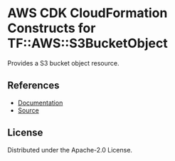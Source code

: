 # AWS CDK CloudFormation Constructs for TF::AWS::S3BucketObject

Provides a S3 bucket object resource.

## References

* [Documentation](https://github.com/iann0036/cfn-tf-custom-types/blob/docs/resources/aws/TF-AWS-S3BucketObject/docs/README.md)
* [Source](https://github.com/iann0036/cfn-tf-custom-types.git)

## License

Distributed under the Apache-2.0 License.
